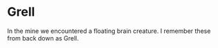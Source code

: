 # Grell
In the mine we encountered a floating brain creature. I remember these from back down as Grell. 